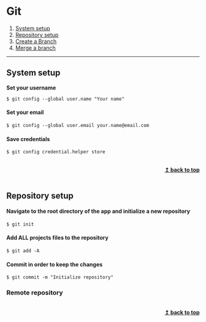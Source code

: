 # Git

1. [System setup](#system-setup)
2. [Repository setup](#repository-setup)
3. [Create a Branch](#create-a-branch)
4. [Merge a branch](#merge-a-branch)

---

## System setup
__Set your username__
```shell
$ git config --global user.name "Your name"
```
#### Set your email
```shell
$ git config --global user.email your.name@email.com
```
#### Save credentials
```shell
$ git config credential.helper store
```

<br>
<div align="right">
    <b><a href="#git">↥ back to top</a></b>
</div>
<br>

## Repository setup
#### Navigate to the root directory of the app and initialize a new repository
```shell
$ git init
```
#### Add ALL projects files to the repository
```shell
$ git add -A
```
#### Commit in order to keep the changes
```shell
$ git commit -m "Initialize repository"
```

### Remote repository
<br>
<div align="right">
    <b><a href="#git">↥ back to top</a></b>
</div>
<br>
